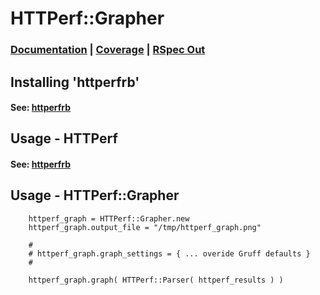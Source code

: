 HTTPerf::Grapher
================

### [Documentation](http://rubyops.github.com/httperfrb-grapher/doc/) | [Coverage](http://rubyops.github.com/httperfrb-grapher/coverage/) | [RSpec Out](https://github.com/rubyops/httperfrb-grapher/blob/master/RSPECOUT.md)

## Installing 'httperfrb'

#### See: [httperfrb](http://www.github.com/rubyops/httperfrb/)

## Usage - HTTPerf

#### See: [httperfrb](http://www.github.com/rubyops/httperfrb/)

## Usage - HTTPerf::Grapher

        httperf_graph = HTTPerf::Grapher.new
        httperf_graph.output_file = "/tmp/httperf_graph.png"
        
        #
        # httperf_graph.graph_settings = { ... overide Gruff defaults }
        # 
       
        httperf_graph.graph( HTTPerf::Parser( httperf_results ) ) 

